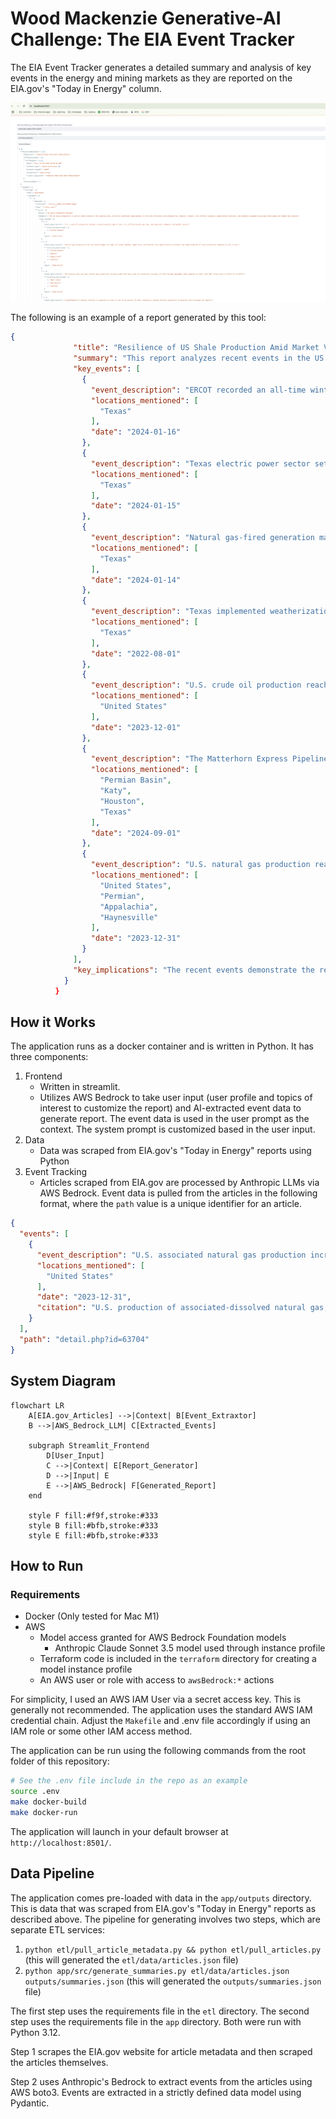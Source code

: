 
# Wood Mackenzie Generative-AI Challenge: The EIA Event Tracker

The EIA Event Tracker generates a detailed summary and analysis of key events in the energy and mining markets as they are reported on the EIA.gov's "Today in Energy" column.

![EIA Event Tracker](./assets/ui.png)

The following is an example of a report generated by this tool:

```json
{
              "title": "Resilience of US Shale Production Amid Market Volatility",
              "summary": "This report analyzes recent events in the US shale production sector and their potential implications. Despite market uncertainties, the US shale industry has demonstrated resilience and adaptability, maintaining high production levels and navigating supply chain challenges. Key highlights include record-breaking natural gas and crude oil output, ongoing midstream infrastructure expansions, and continued operational efficiencies. While some regions experienced temporary disruptions, the overall outlook for US shale production remains positive as the industry leverages technology and innovative practices to meet energy demands.",
              "key_events": [
                {
                  "event_description": "ERCOT recorded an all-time winter high for natural gas-fired electricity generation during a cold snap, reaching 49.4 gigawatts.",
                  "locations_mentioned": [
                    "Texas"
                  ],
                  "date": "2024-01-16"
                },
                {
                  "event_description": "Texas electric power sector set a record for daily natural gas consumption at 8.6 billion cubic feet per day.",
                  "locations_mentioned": [
                    "Texas"
                  ],
                  "date": "2024-01-15"
                },
                {
                  "event_description": "Natural gas-fired generation made up 56% of all generation in ERCOT during a three-day cold snap, compared to the January average of 46%.",
                  "locations_mentioned": [
                    "Texas"
                  ],
                  "date": "2024-01-14"
                },
                {
                  "event_description": "Texas implemented weatherization standards requiring critical natural gas infrastructure to be protected against weather emergencies.",
                  "locations_mentioned": [
                    "Texas"
                  ],
                  "date": "2022-08-01"
                },
                {
                  "event_description": "U.S. crude oil production reached a monthly record of over 13.3 million barrels per day, setting both a domestic and global record.",
                  "locations_mentioned": [
                    "United States"
                  ],
                  "date": "2023-12-01"
                },
                {
                  "event_description": "The Matterhorn Express Pipeline, with 2.5 Bcf/d capacity, is expected to begin service to transport natural gas from Permian Basin to Katy near Houston.",
                  "locations_mentioned": [
                    "Permian Basin",
                    "Katy",
                    "Houston",
                    "Texas"
                  ],
                  "date": "2024-09-01"
                },
                {
                  "event_description": "U.S. natural gas production reached a record high of 125.0 billion cubic feet per day, with the Permian, Appalachia, and Haynesville regions accounting for 59% of total production.",
                  "locations_mentioned": [
                    "United States",
                    "Permian",
                    "Appalachia",
                    "Haynesville"
                  ],
                  "date": "2023-12-31"
                }
              ],
              "key_implications": "The recent events demonstrate the resilience and adaptability of the US shale production industry. Despite market volatility and supply chain challenges, the industry has maintained high production levels, leveraging technology and infrastructure expansions to meet growing energy demands.\n\nKey implications for US shale production include:\n\n- Continued record-breaking natural gas and crude oil output, driven by operational efficiencies and midstream capacity additions\n- Strengthened energy security as the US solidifies its position as a leading global producer and exporter of oil and natural gas\n- Increased reliance on natural gas for power generation, particularly in Texas, underscoring the importance of infrastructure weatherization and resilience\n- Ongoing investments in pipeline infrastructure to transport shale gas and oil to domestic and international markets\n- Potential for further production growth as new pipeline and export projects come online in the Permian, Appalachia, and other key shale basins\n\nOverall, the US shale production industry has demonstrated its ability to adapt and thrive in a dynamic market environment, positioning the country as a global energy powerhouse and ensuring the continued availability of affordable, reliable energy."
            }
          }
```

## How it Works
The application runs as a docker container and is written in Python. It has three components:
1. Frontend
	- Written in streamlit.
	- Utilizes AWS Bedrock to take user input (user profile and topics of interest to customize the report) and AI-extracted event data to generate report. The event data is used in the user prompt as the context. The system prompt is customized based in the user input.
2. Data
	- Data was scraped from EIA.gov's "Today in Energy" reports using Python
3. Event Tracking
	- Articles scraped from EIA.gov are processed by Anthropic LLMs via AWS Bedrock. Event data is pulled from the articles in the following format, where the `path` value is a unique identifier for an article.

```json
{
  "events": [
    {
      "event_description": "U.S. associated natural gas production increased by 7.9% to average 17.1 billion cubic feet per day in 2023 compared to 2022.",
      "locations_mentioned": [
        "United States"
      ],
      "date": "2023-12-31",
      "citation": "U.S. production of associated-dissolved natural gas, or associated natural gas, increased 7.9% in 2023 compared with 2022, averaging 17.1 billion cubic feet per day (Bcf/d) last year, according to data from Enverus Drillinginfo."
    }
  ],
  "path": "detail.php?id=63704"
}
```
## System Diagram
```mermaid
flowchart LR
    A[EIA.gov_Articles] -->|Context| B[Event_Extraxtor]
    B -->|AWS_Bedrock_LLM| C[Extracted_Events]
    
    subgraph Streamlit_Frontend
        D[User_Input]
        C -->|Context| E[Report_Generator]
        D -->|Input| E
        E -->|AWS_Bedrock| F[Generated_Report]
    end

    style F fill:#f9f,stroke:#333
    style B fill:#bfb,stroke:#333
    style E fill:#bfb,stroke:#333
```

## How to Run
### Requirements
- Docker (Only tested for Mac M1)
- AWS
    - Model access granted for AWS Bedrock Foundation models
        - Anthropic Claude Sonnet 3.5 model used through instance profile
    - Terraform code is included in the `terraform` directory for creating a model instance profile
    - An AWS user or role with access to `awsBedrock:*` actions

For simplicity, I used an AWS IAM User via a secret access key. This is generally not recommended. The application uses the standard AWS IAM credential chain. Adjust the `Makefile` and .env file accordingly if using an IAM role or some other IAM access method.

The application can be run using the following commands from the root folder of this repository:
```sh
# See the .env file include in the repo as an example
source .env
make docker-build
make docker-run
```

The application will launch in your default browser at `http://localhost:8501/`.

## Data Pipeline

The application comes pre-loaded with data in the `app/outputs` directory. This is data that was scraped from EIA.gov's "Today in Energy" reports as described above. The pipeline for generating involves two steps, which are separate ETL services:

1. `python etl/pull_article_metadata.py && python etl/pull_articles.py` (this will generated the `etl/data/articles.json` file)
2. `python app/src/generate_summaries.py etl/data/articles.json outputs/summaries.json` (this will generated the `outputs/summaries.json` file)

The first step uses the requirements file in the `etl` directory. The second step uses the requirements file in the `app` directory.
Both were run with Python 3.12.

Step 1 scrapes the EIA.gov website for article metadata and then scraped the articles themselves.

Step 2 uses Anthropic's Bedrock to extract events from the articles using AWS boto3. Events are extracted in a strictly defined data model using Pydantic.

